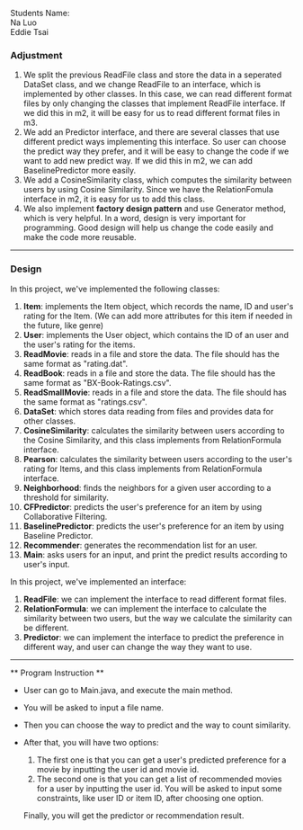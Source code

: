 Students Name:   
Na Luo  
Eddie Tsai

### Adjustment
1. We split the previous ReadFile class and store the data in a seperated DataSet class, and we change ReadFile to an interface, which is implemented by other classes. In this case, we can read different format files by only changing the classes that implement ReadFile interface. If we did this in m2, it will be easy for us to read different format files in m3.
2. We add an Predictor interface, and there are several classes that use different predict ways implementing this interface. So user can choose the predict way they prefer, and it will be easy to change the code if we want to add new predict way. If we did this in m2, we can add BaselinePredictor more easily.
3. We add a CosineSimilarity class, which computes the similarity between users by using Cosine Similarity. Since we have the RelationFomula interface in m2, it is easy for us to add this class.
4. We also implement **factory design pattern** and use Generator method, which is very helpful.
In a word, design is very important for programming. Good design will help us change the code easily and make the code more reusable.

---
### Design
In this project, we've implemented the following classes:
1. **Item**: implements the Item object, which records the name, ID and user's rating for the Item. (We can add more attributes for this item if needed in the future, like genre)
2. **User**: implements the User object, which contains the ID of an user and the user's rating for the items.
3. **ReadMovie**: reads in a file and store the data. The file should has the same format as "rating.dat".
4. **ReadBook**: reads in a file and store the data. The file should has the same format as "BX-Book-Ratings.csv".
5. **ReadSmallMovie**: reads in a file and store the data. The file should has the same format as "ratings.csv".
6. **DataSet**: which stores data reading from files and provides data for other classes.
7. **CosineSimilarity**: calculates the similarity between users according to the Cosine Similarity, and this class implements from RelationFormula interface.
8. **Pearson**: calculates the similarity between users according to the user's rating for Items, and this class implements from RelationFormula interface.
9. **Neighborhood**: finds the neighbors for a given user according to a threshold for similarity.
10. **CFPredictor**: predicts the user's preference for an item by using Collaborative Filtering.
11. **BaselinePredictor**: predicts the user's preference for an item by using Baseline Predictor.
12. **Recommender**: generates the recommendation list for an user.
13. **Main**: asks users for an input, and print the predict results according to user's input.

In this project, we've implemented an interface:
1. **ReadFile**: we can implement the interface to read different format files.
2. **RelationFormula**: we can implement the interface to calculate the similarity between two users, but the way we calculate the similarity can be different. 
3. **Predictor**: we can implement the interface to predict the preference in different way, and user can change the way they want to use.


---
** Program Instruction **
* User can go to Main.java, and execute the main method. 
* You will be asked to input a file name.
* Then you can choose the way to predict and the way to count similarity.
* After that, you will have two options:
	1. The first one is that you can get a user's predicted preference for a movie by inputting the user id and movie id.
	2. The second one is that you can get a list of recommended movies for a user by inputting the user id.
	You will be asked to input some constraints, like user ID or item ID, after choosing one option.

	Finally, you will get the predictor or recommendation result.

 
